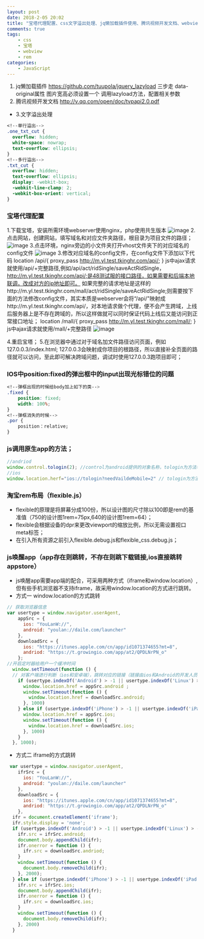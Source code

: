 ```yaml
---
layout: post
date: 2018-2-05 20:02
title: "宝塔代理配置、css文字溢出处理、jq懒加载插件使用、腾讯视频开发文档、webview中js与原生app交互、rem布局、js唤醒app"
comments: true
tags: 
	- css
	- 宝塔
	- webview
	- rem
categories:
	- JavaScript
---
```

1. jq懒加载插件  https://github.com/tuupola/jquery_lazyload 
 三步走 data-original属性 图片宽高必须设置一个 调用lazyload方法，配置相关参数
2. 腾讯视频开发文档 http://v.qq.com/open/doc/tvpapi2.0.pdf
+ 3.文字溢出处理
```css
<!--单行溢出-->
.one_txt_cut {
  overflow: hidden;
  white-space: nowrap;
  text-overflow: ellipsis;
}
<!--多行溢出-->
.txt_cut {
  overflow: hidden;
  text-overflow: ellipsis;
  display: -webkit-box;
  -webkit-line-clamp: 2;
  -webkit-box-orient: vertical;
}
```
### 宝塔代理配置
1.下载宝塔，安装所需环境webserver使用nginx，php使用共生版本
![image](/assets/img/js/bt-1.png)
2.点击网站，创建网站，填写域名和对应文件夹路径，根目录为项目文件的路径；
![image](/assets/img/js/bt-2.png)
3.点击环境，nginx旁边的小文件夹打开vhost文件夹下的对应域名的config文件
![image](/assets/img/js/bt-1.png)
3.修改对应域名的config文件，在config文件下添加以下代码
location /api/{ 
                proxy_pass http://m.yl.test.tkinghr.com/api/;
     } 
js中ajax请求就使用/api/+完整路径,例如/api/act/ridSingle/saveActRidSingle，http://m.yl.test.tkinghr.com/api/;是48测试服的接口路径，如果需要和后端本地联调，改成对方的ip地址即可。
如果完整的请求地址是这样的http://m.yl.test.tkinghr.com/mall/act/ridSingle/saveActRidSingle;则需要按下面的方法修改config文件，其实本质是webserver会将“/api/"映射成http://m.yl.test.tkinghr.com/api/，对本地请求做个代理，便不会产生跨域，上线后服务器上是不存在跨域的，所以这样做就可以同时保证代码上线后又能访问到正常接口地址；
location /mall/{ 
                proxy_pass http://m.yl.test.tkinghr.com/mall/;
     } js中ajax请求就使用/mall/+完整路径
![image](/assets/img/js/bt-4.png)

4.重启宝塔；
5.在浏览器中通过对于域名加文件路径访问页面，例如127.0.0.3/index.html;  127.0.0.3会映射成你项目的根路径，所以直接补全页面的路径就可以访问，至此即可解决跨域问题，调试时使用127.0.0.3跑项目即可；

### IOS中position:fixed的弹出框中的input出现光标错位的问题
```css
<!--弹框出现的时候给body加上如下的类-->
.fixed {
    position: fixed;
    width: 100%;
}
<!--弹框消失的时候-->
.por {
    position：relative;
}
```
### js调用原生app的方法；
```js
//andriod
window.control.tologin(2); //control为android提供的对象名称，tologin为方法名，2为参数；
//ios
window.location.herf="ios://tologin?needVaildeMobile=2" // tologin为方法名，needVaildeMobile为参数名，2为参数值;
```
### 淘宝rem布局（flexible.js）
+ flexible的原理是将屏幕分成100份，所以设计图的尺寸除以100即是rem的基准值（750的设计图1rem=75px,640的设计图1rem=64）；
+ flexible会根据设备的dpr来更改viewport的缩放比例，所以无需设置视口meta标签；
+ 在引入所有资源之前引入flexible.debug.js和flexible_css.debug.js；
### js唤醒app（app存在则跳转，不存在则跳下载链接,ios直接跳转appstore）
+ js唤醒app需要app端的配合，可采用两种方式（iframe和window.location）,但有些手机浏览器不支持iframe，故采用window.location的方式进行跳转。
+ 方式一 window.location的方式跳转
```js
// 获取浏览器信息
var usertype = window.navigator.userAgent,
    appSrc = {
      ios: "YouLanW://",
      android: "youlan://daile.com/launcher"
    },
    downloadSrc = {
      ios: "https://itunes.apple.com/cn/app/id1071374655?mt=8",
      andriod: "https://t.growingio.com/app/at2/QPDLNrPN_o"
    };
//开启定时器给用户一个缓冲时间
  window.setTimeout(function () {
  // 对客户端进行判断（ios和安卓端），跳转对应的链接（链接由ios和Android的开发人员提供），如果手机上存在app就会跳转，不存在就会跳转对应链接
    if (usertype.indexOf('Android') > -1 || usertype.indexOf('Linux') > -1) {
      window.location.href = appSrc.android ;
      window.setTimeout(function () {
        window.location.href = downloadSrc.android;
      }, 1000)
    } else if (usertype.indexOf('iPhone') > -1 || usertype.indexOf('iPad') > -1) {
      window.location.href = appSrc.ios;
      window.setTimeout(function () {
        window.location.href = downloadSrc.ios;
      }, 1000)
    }
  }, 1000);
```
+ 方式二 iframe的方式跳转
```js
 var usertype = window.navigator.userAgent,
    ifrSrc = {
      ios: "YouLanW://",
      android: "youlan://daile.com/launcher"
    },
    downloadSrc = {
      ios: "https://itunes.apple.com/cn/app/id1071374655?mt=8",
      andriod: "https://t.growingio.com/app/at2/QPDLNrPN_o"
    },
  ifr = document.createElement('iframe');
  ifr.style.display = 'none';
  if (usertype.indexOf('Android') > -1 || usertype.indexOf('Linux') > -1) {
    ifr.src = ifrSrc.android;
    document.body.appendChild(ifr);
    ifr.onerror = function () {
      ifr.src = downloadSrc.andriod;
    }
    window.setTimeout(function () {
      document.body.removeChild(ifr);
    }, 2000);
  } else if (usertype.indexOf('iPhone') > -1 || usertype.indexOf('iPad') > -1) {
    ifr.src = ifrSrc.ios;
    document.body.appendChild(ifr);
    ifr.onerror = function () {
      ifr.src = downloadSrc.ios;
    }
    window.setTimeout(function () {
      document.body.removeChild(ifr);
    }, 2000)
  }

```




